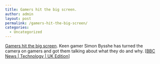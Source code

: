 ```yaml
---
title: Gamers hit the big screen.
author: admin
layout: post
permalink: /gamers-hit-the-big-screen/
categories:
  - Uncategorized
---
```

[Gamers hit the big screen][1]. Keen gamer Simon Bysshe has turned the camera on gamers and got them talking about what they do and why. [[BBC News | Technology | UK Edition][2]]

 [1]: http://news.bbc.co.uk/go/click/rss/0.91/public/-/1/hi/technology/3242426.stm
 [2]: http://news.bbc.co.uk/go/click/rss/0.91/public/-/1/hi/technology/default.stm